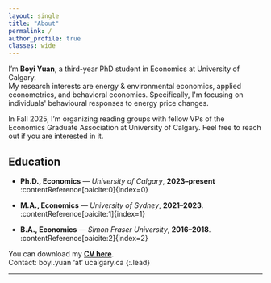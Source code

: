 ```yaml
---
layout: single
title: "About"
permalink: /
author_profile: true
classes: wide
---
```


I’m **Boyi Yuan**, a third-year PhD student in Economics at University of Calgary.  
My research interests are energy & environmental economics, applied econometrics, and behavioral economics. Specifically, I'm focusing on individuals' behavioural responses to energy price changes. 

In Fall 2025, I’m organizing reading groups with fellow VPs of the Economics Graduate Association at University of Calgary. Feel free to reach out if you are interested in it.

## Education

- **Ph.D., Economics** — *University of Calgary*, **2023–present**  
  :contentReference[oaicite:0]{index=0}

- **M.A., Economics** — *University of Sydney*, **2021–2023**. :contentReference[oaicite:1]{index=1}

- **B.A., Economics** — *Simon Fraser University*, **2016–2018**. :contentReference[oaicite:2]{index=2}


You can download my **[CV here](/files/Boyi_Yuan_CV.pdf)**.  
Contact: boyi.yuan ‘at’ ucalgary.ca
{:.lead}

---


